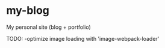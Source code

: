 # my-blog
My personal site (blog + portfolio)


TODO:
-optimize image loading with 'image-webpack-loader'